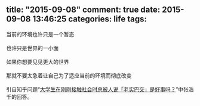 title: "2015-09-08"
comment: true
date: 2015-09-08 13:46:25
categories: life
tags:
---
当前的环境也许只是一个暂态					
<br>
也许只是世界的一小面				
<br>
如果你想要见见更大的世界				
<br>
那就不要太急着让自己为了适应当前的环境而彻底改变				
<br>
引自知乎问题“[大学生在刚刚接触社会时总被人说「老实巴交」是好事吗？](http://www.zhihu.com/question/22112319)”中张浩千的回答。
<!--more-->